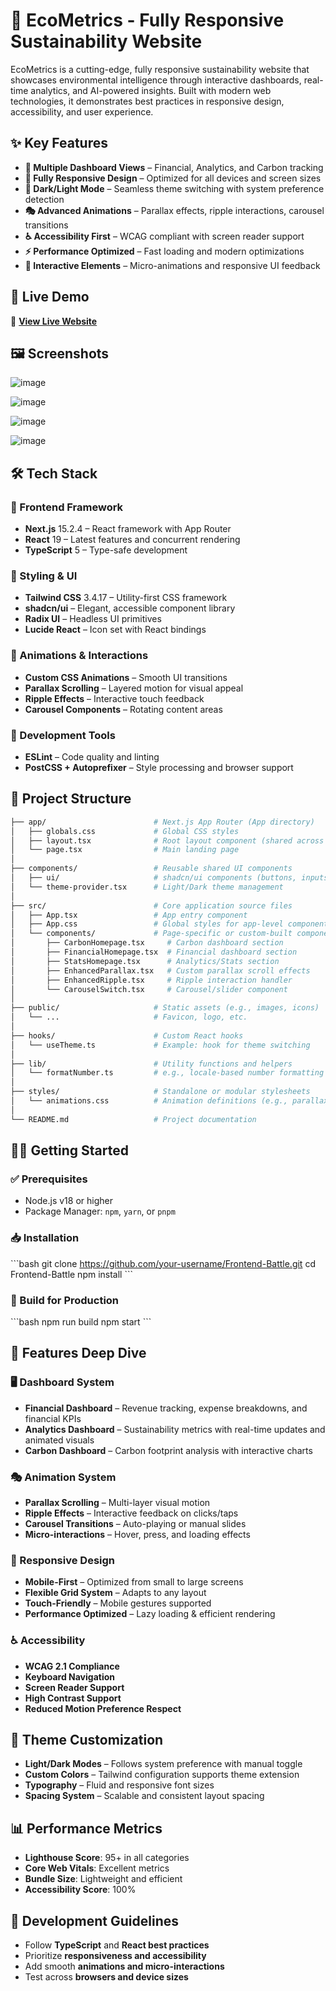 # 🌱 EcoMetrics - Fully Responsive Sustainability Website

EcoMetrics is a cutting-edge, fully responsive sustainability website that showcases environmental intelligence through interactive dashboards, real-time analytics, and AI-powered insights. Built with modern web technologies, it demonstrates best practices in responsive design, accessibility, and user experience.



## ✨ Key Features

* **🎨 Multiple Dashboard Views** – Financial, Analytics, and Carbon tracking
* **📱 Fully Responsive Design** – Optimized for all devices and screen sizes
* **🌙 Dark/Light Mode** – Seamless theme switching with system preference detection
* **🎭 Advanced Animations** – Parallax effects, ripple interactions, carousel transitions
* **♿ Accessibility First** – WCAG compliant with screen reader support
* **⚡ Performance Optimized** – Fast loading and modern optimizations
* **🎯 Interactive Elements** – Micro-animations and responsive UI feedback



## 🚀 Live Demo

🔗 **[View Live Website](https://frontend-battle-steel.vercel.app/)**



## 🖼️ Screenshots

![image](https://github.com/user-attachments/assets/a849616d-0109-4121-8d1b-1590707ce578)

![image](https://github.com/user-attachments/assets/4cd8d894-9816-4edf-aa0b-e4de67b03202)

![image](https://github.com/user-attachments/assets/2f36fd9b-e7e5-4a1d-9197-4af59a03bf88)

![image](https://github.com/user-attachments/assets/e9b17a78-6a69-4df3-82e5-a664eea1dd79)


## 🛠️ Tech Stack

### 🧠 Frontend Framework

* **Next.js** 15.2.4 – React framework with App Router
* **React** 19 – Latest features and concurrent rendering
* **TypeScript** 5 – Type-safe development

### 🎨 Styling & UI

* **Tailwind CSS** 3.4.17 – Utility-first CSS framework
* **shadcn/ui** – Elegant, accessible component library
* **Radix UI** – Headless UI primitives
* **Lucide React** – Icon set with React bindings

### 🔄 Animations & Interactions

* **Custom CSS Animations** – Smooth UI transitions
* **Parallax Scrolling** – Layered motion for visual appeal
* **Ripple Effects** – Interactive touch feedback
* **Carousel Components** – Rotating content areas

### 🧰 Development Tools

* **ESLint** – Code quality and linting
* **PostCSS + Autoprefixer** – Style processing and browser support




## 📁 Project Structure

```bash
├── app/                        # Next.js App Router (App directory)
│   ├── globals.css             # Global CSS styles
│   ├── layout.tsx              # Root layout component (shared across pages)
│   └── page.tsx                # Main landing page
│
├── components/                 # Reusable shared UI components
│   ├── ui/                     # shadcn/ui components (buttons, inputs, etc.)
│   └── theme-provider.tsx      # Light/Dark theme management
│
├── src/                        # Core application source files
│   ├── App.tsx                 # App entry component
│   ├── App.css                 # Global styles for app-level components
│   └── components/             # Page-specific or custom-built components
│       ├── CarbonHomepage.tsx     # Carbon dashboard section
│       ├── FinancialHomepage.tsx  # Financial dashboard section
│       ├── StatsHomepage.tsx      # Analytics/Stats section
│       ├── EnhancedParallax.tsx   # Custom parallax scroll effects
│       ├── EnhancedRipple.tsx     # Ripple interaction handler
│       └── CarouselSwitch.tsx     # Carousel/slider component
│
├── public/                     # Static assets (e.g., images, icons)
│   └── ...                     # Favicon, logo, etc.
│
├── hooks/                      # Custom React hooks
│   └── useTheme.ts             # Example: hook for theme switching
│
├── lib/                        # Utility functions and helpers
│   └── formatNumber.ts         # e.g., locale-based number formatting
│
├── styles/                     # Standalone or modular stylesheets
│   └── animations.css          # Animation definitions (e.g., parallax)
│
└── README.md                   # Project documentation
```



## 🧑‍💻 Getting Started

### ✅ Prerequisites

* Node.js v18 or higher
* Package Manager: `npm`, `yarn`, or `pnpm`

### 📥 Installation

\`\`\`bash
git clone https://github.com/your-username/Frontend-Battle.git
cd Frontend-Battle
npm install
\`\`\`

### 🔨 Build for Production

\`\`\`bash
npm run build
npm start
\`\`\`

## 🎨 Features Deep Dive

### 🖥️ Dashboard System

* **Financial Dashboard** – Revenue tracking, expense breakdowns, and financial KPIs
* **Analytics Dashboard** – Sustainability metrics with real-time updates and animated visuals
* **Carbon Dashboard** – Carbon footprint analysis with interactive charts

### 🎭 Animation System

* **Parallax Scrolling** – Multi-layer visual motion
* **Ripple Effects** – Interactive feedback on clicks/taps
* **Carousel Transitions** – Auto-playing or manual slides
* **Micro-interactions** – Hover, press, and loading effects

### 📱 Responsive Design

* **Mobile-First** – Optimized from small to large screens
* **Flexible Grid System** – Adapts to any layout
* **Touch-Friendly** – Mobile gestures supported
* **Performance Optimized** – Lazy loading & efficient rendering

### ♿ Accessibility

* **WCAG 2.1 Compliance**
* **Keyboard Navigation**
* **Screen Reader Support**
* **High Contrast Support**
* **Reduced Motion Preference Respect**


## 🎨 Theme Customization

* **Light/Dark Modes** – Follows system preference with manual toggle
* **Custom Colors** – Tailwind configuration supports theme extension
* **Typography** – Fluid and responsive font sizes
* **Spacing System** – Scalable and consistent layout spacing


## 📊 Performance Metrics

* **Lighthouse Score**: 95+ in all categories
* **Core Web Vitals**: Excellent metrics
* **Bundle Size**: Lightweight and efficient
* **Accessibility Score**: 100%


## 🧭 Development Guidelines

* Follow **TypeScript** and **React best practices**
* Prioritize **responsiveness and accessibility**
* Add smooth **animations and micro-interactions**
* Test across **browsers and device sizes**
